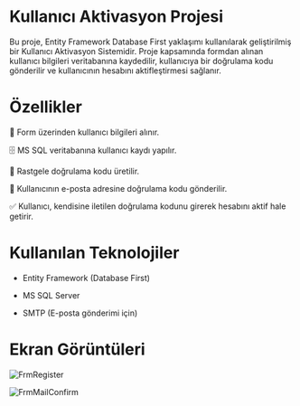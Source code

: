 # Kullanıcı Aktivasyon Projesi
Bu proje, Entity Framework Database First yaklaşımı kullanılarak geliştirilmiş bir Kullanıcı Aktivasyon Sistemidir.
Proje kapsamında formdan alınan kullanıcı bilgileri veritabanına kaydedilir, kullanıcıya bir doğrulama kodu gönderilir ve kullanıcının hesabını aktifleştirmesi sağlanır.


# Özellikler
📄 Form üzerinden kullanıcı bilgileri alınır.

🗄️ MS SQL veritabanına kullanıcı kaydı yapılır.

🔢 Rastgele doğrulama kodu üretilir.

📧 Kullanıcının e-posta adresine doğrulama kodu gönderilir.

✅ Kullanıcı, kendisine iletilen doğrulama kodunu girerek hesabını aktif hale getirir.


# Kullanılan Teknolojiler

- Entity Framework (Database First)

- MS SQL Server

- SMTP (E-posta gönderimi için)


# Ekran Görüntüleri

![FrmRegister](https://github.com/user-attachments/assets/0af0c060-fbbf-4a0f-9532-4e5be0cc4cb6)

![FrmMailConfirm](https://github.com/user-attachments/assets/73bd2bdc-1baf-4c2a-a1ee-e4d65ca3fcc7)
